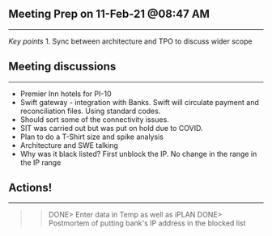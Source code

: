 ## Meeting Prep on 11-Feb-21 @08:47 AM
________________________________________
*Key points*
    1. Sync between architecture and TPO to discuss wider scope

## Meeting discussions
________________________________________
* Premier Inn hotels for PI-10
* Swift gateway - integration with Banks. Swift will circulate payment and reconciliation files. Using standard codes. 
* Should sort some of the connectivity issues. 
* SIT was carried out but was put on hold due to COVID. 
* Plan to do a T-Shirt size and spike analysis
* Architecture and SWE talking 
* Why was it black listed? First unblock the IP. No change in the range in the IP range

## Actions!
________________________________________
>>DONE> Enter data in Temp as well as iPLAN
>>DONE> Postmortem of putting bank's IP address in the blocked list
